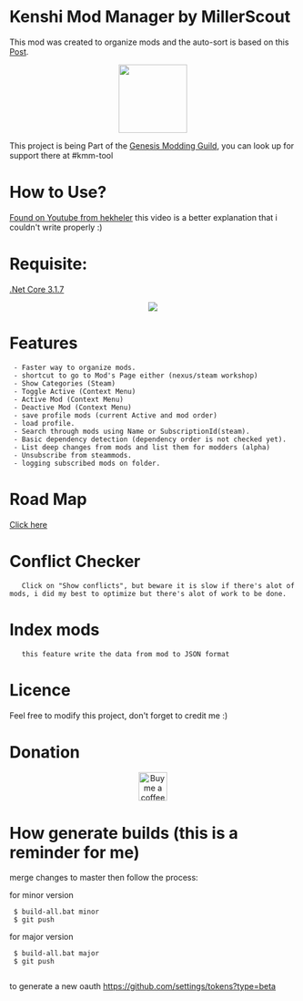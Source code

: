 
# Kenshi Mod Manager by MillerScout

<p>This mod was created to organize mods and the auto-sort is based on this 
       <a href="https://steamcommunity.com/sharedfiles/filedetails/?id=1850250979" target="_blank">Post</a>.
</p>
<p align="center">
       <a href="https://discord.gg/g7F6aHw">
              <img width="120 "src="https://raw.githubusercontent.com/millerscout/Kenshi-Mod-Manager/assets/Releases/GenesisGuild/GMG.jpg" target="_blank">
       </a>
</p>
<p>This project is being Part of the <a href="https://discord.gg/g7F6aHw">Genesis Modding Guild</a>, you can look up for support there at #kmm-tool</p>


# How to Use?

<p>
       <a href ="https://www.youtube.com/watch?v=OT-n6t6FZb0">
         Found on Youtube from hekheler<a/> this video is a better explanation that i couldn't write properly :)
</p>

# Requisite:
[.Net Core 3.1.7](https://dotnet.microsoft.com/download/dotnet-core/thank-you/runtime-desktop-3.1.7-windows-x64-installer)

<p align="center">
       <img src="../assets/Releases/v1.6/print.png?raw=true">
</p>

# Features

     - Faster way to organize mods. 
     - shortcut to go to Mod's Page either (nexus/steam workshop)
     - Show Categories (Steam)
     - Toggle Active (Context Menu)
     - Active Mod (Context Menu)
     - Deactive Mod (Context Menu)
     - save profile mods (current Active and mod order)
     - load profile.
     - Search through mods using Name or SubscriptionId(steam).
     - Basic dependency detection (dependency order is not checked yet).
     - List deep changes from mods and list them for modders (alpha)
	 - Unsubscribe from steammods.
	 - logging subscribed mods on folder.
 
# Road Map

<a href="https://trello.com/b/Zs2CHqSR/kenshi-mod-manager"> Click here </a>
    
# Conflict Checker
       Click on "Show conflicts", but beware it is slow if there's alot of mods, i did my best to optimize but there's alot of work to be done.
	   
# Index mods 
       this feature write the data from mod to JSON format

# Licence

Feel free to modify this project, don't forget to credit me :)

# Donation

<p align="center">
        <a href ="https://www.buymeacoffee.com/MMillerD">
         <img src="https://github.com/millerscout/Kenshi-Mod-Manager/raw/master/Donation.png" alt="Buy me a coffee" style="max-width:100%;height: 50px">
     </a>
</p>

# How generate builds (this is a reminder for me)

merge changes to master then follow the process: 

for minor version
``` 
 $ build-all.bat minor
 $ git push
```

for major version
``` 
 $ build-all.bat major
 $ git push
 
```

to generate a new oauth 
https://github.com/settings/tokens?type=beta
